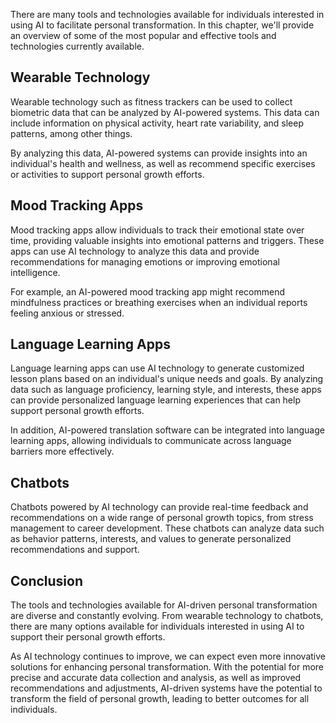 
There are many tools and technologies available for individuals interested in using AI to facilitate personal transformation. In this chapter, we'll provide an overview of some of the most popular and effective tools and technologies currently available.

Wearable Technology
-------------------

Wearable technology such as fitness trackers can be used to collect biometric data that can be analyzed by AI-powered systems. This data can include information on physical activity, heart rate variability, and sleep patterns, among other things.

By analyzing this data, AI-powered systems can provide insights into an individual's health and wellness, as well as recommend specific exercises or activities to support personal growth efforts.

Mood Tracking Apps
------------------

Mood tracking apps allow individuals to track their emotional state over time, providing valuable insights into emotional patterns and triggers. These apps can use AI technology to analyze this data and provide recommendations for managing emotions or improving emotional intelligence.

For example, an AI-powered mood tracking app might recommend mindfulness practices or breathing exercises when an individual reports feeling anxious or stressed.

Language Learning Apps
----------------------

Language learning apps can use AI technology to generate customized lesson plans based on an individual's unique needs and goals. By analyzing data such as language proficiency, learning style, and interests, these apps can provide personalized language learning experiences that can help support personal growth efforts.

In addition, AI-powered translation software can be integrated into language learning apps, allowing individuals to communicate across language barriers more effectively.

Chatbots
--------

Chatbots powered by AI technology can provide real-time feedback and recommendations on a wide range of personal growth topics, from stress management to career development. These chatbots can analyze data such as behavior patterns, interests, and values to generate personalized recommendations and support.

Conclusion
----------

The tools and technologies available for AI-driven personal transformation are diverse and constantly evolving. From wearable technology to chatbots, there are many options available for individuals interested in using AI to support their personal growth efforts.

As AI technology continues to improve, we can expect even more innovative solutions for enhancing personal transformation. With the potential for more precise and accurate data collection and analysis, as well as improved recommendations and adjustments, AI-driven systems have the potential to transform the field of personal growth, leading to better outcomes for all individuals.
